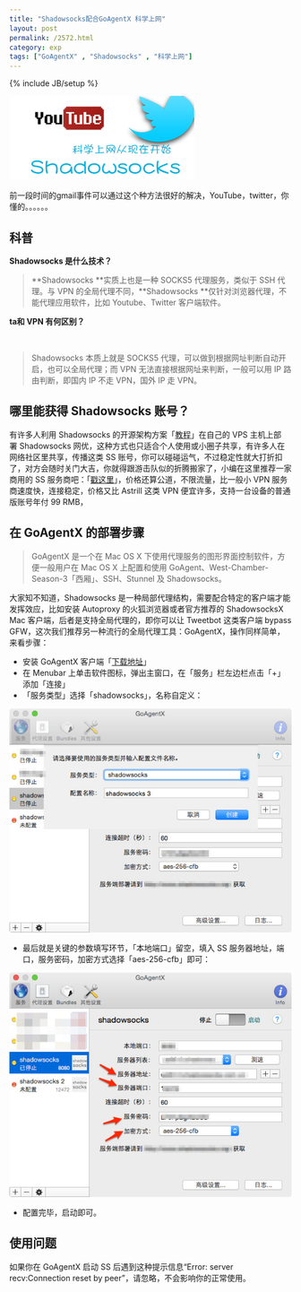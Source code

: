 ```yaml
---
title: "Shadowsocks配合GoAgentX 科学上网"
layout: post
permalink: /2572.html
category: exp
tags: ["GoAgentX" , "Shadowsocks" , "科学上网"]
---
```

{% include JB/setup %}

[<img class=" size-full wp-image-2573 aligncenter" src="/wp-content/uploads/2015/01/vpn.png" alt="vpn" width="330" height="150" />][1]

前一段时间的gmail事件可以通过这个种方法很好的解决，YouTube，twitter，你懂的。。。。。。

## 科普

**Shadowsocks 是什么技术？**

> **Shadowsocks **实质上也是一种 SOCKS5 代理服务，类似于 SSH 代理。与 VPN 的全局代理不同，**Shadowsocks **仅针对浏览器代理，不能代理应用软件，比如 Youtube、Twitter 客户端软件。

**ta和 VPN 有何区别？**

<div class="insert-post-ads">
   
</div>

> Shadowsocks 本质上就是 SOCKS5 代理，可以做到根据网址判断自动开启，也可以全局代理；而 VPN 无法直接根据网址来判断，一般可以用 IP 路由判断，即国内 IP 不走 VPN，国外 IP 走 VPN。

## 哪里能获得 Shadowsocks 账号？

有许多人利用 Shadowsocks 的开源架构方案「<a title="" href="https://github.com/shadowsocks/shadowsocks" target="_blank" data-original-title="">教程</a>」在自己的 VPS 主机上部署 Shadowsocks 网优，这种方式也只适合个人使用或小圈子共享，有许多人在网络社区里共享，传播这类 SS 账号，你可以碰碰运气，不过稳定性就大打折扣了，对方会随时关门大吉，你就得跟游击队似的折腾搬家了，小编在这里推荐一家商用的 SS 服务商吧：「<a href="https://feizei.cc/" target="_blank">戳这里</a>」，价格还算公道，不限流量，比一般小 VPN 服务商速度快，连接稳定，价格又比 Astrill 这类 VPN 便宜许多，支持一台设备的普通版账号年付 99 RMB， 
## 在 GoAgentX 的部署步骤

> GoAgentX 是一个在 Mac OS X 下使用代理服务的图形界面控制软件，方便一般用户在 Mac OS X 上配置和使用 GoAgent、West-Chamber-Season-3「西厢」、SSH、Stunnel 及 Shadowsocks。

大家知不知道，Shadowsocks 是一种局部代理结构，需要配合特定的客户端才能发挥效应，比如安装 Autoproxy 的火狐浏览器或者官方推荐的 ShadowsocksX Mac 客户端，后者是支持全局代理的，即你可以让 Tweetbot 这类客户端 bypass GFW，这次我们推荐另一种流行的全局代理工具：GoAgentX，操作同样简单，来看步骤：

  * 安装 GoAgentX 客户端「<a title="" href="https://github.com/ohdarling/GoAgentX/archive/master.zip" target="_blank" data-original-title="">下载地址</a>」
  * 在 Menubar 上单击软件图标，弹出主窗口，在「服务」栏左边栏点击「+」添加「连接」
  * 「服务类型」选择「shadowsocks」，名称自定义：

<img class=" aligncenter" src="/wp-content/uploads/sinapicv2-backup/2572-ww1-large-005V4vEUjw1eo3ecsze59j30go0d9gne.jpg" alt="Shadowsocks配合GoAgentX 科学上网" />

  * 最后就是关键的参数填写环节，「本地端口」留空，填入 SS 服务器地址，端口，服务密码，加密方式选择「aes-256-cfb」即可：

<img class=" aligncenter" src="/wp-content/uploads/sinapicv2-backup/2572-ww1-large-005V4vEUjw1eo3e8etwzhj30go0d9tat.jpg" alt="Shadowsocks配合GoAgentX 科学上网" />

  * 配置完毕，启动即可。

## 使用问题

如果你在 GoAgentX 启动 SS 后遇到这种提示信息“Error: server recv:Connection reset by peer”，请忽略，不会影响你的正常使用。


 [1]: /wp-content/uploads/2015/01/vpn.png



